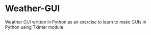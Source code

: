 Weather-GUI
===========

Weather GUI written in Python as an exercise to learn to make GUIs in Python using Tkinter module